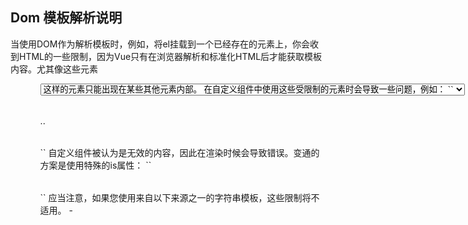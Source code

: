 ## Dom 模板解析说明
当使用DOM作为解析模板时，例如，将el挂载到一个已经存在的元素上，你会收到HTML的一些限制，因为Vue只有在浏览器解析和标准化HTML后才能获取模板内容。尤其像这些元素<ul><ol><table><select>限制了能被它包裹的元素，而一些像<option>这样的元素只能出现在某些其他元素内部。

在自定义组件中使用这些受限制的元素时会导致一些问题，例如：
``
<table>
<my-row>..</my-row>
</table>
``
自定义组件<my-row>被认为是无效的内容，因此在渲染时候会导致错误。变通的方案是使用特殊的is属性：
``
<table>
<tr is="my-row"></tr>
</table>
``
应当注意，如果您使用来自以下来源之一的字符串模板，这些限制将不适用。
  - <script type="text/x-template">
  - javascript内联模板字符串
  - .vue组件
因此有必要的话请使用字符串模板。

##data必须是函数
通过Vue构造器传入的各种选项大多数都可以用在组件里。data是一个列外，它必须是函数。实际上，如果你这么做：
``
Vue.component('my-component',{
    tamplate:'<span>{{message}}</span>',
    data:{
        message:'hello'
    }
})
``
那么Vue会停止，并在控制台发出警告，告诉你在组件中data必须是一个函数。理解这种规则的存在意义很有帮助，让我们假设用如下方式来绕开Vue的警告：
``
<div id="example-2">
    <simple-counter></simple-counter>
    <simple-counter></simple-counter>
    <simple-counter></simple-counter>
</div>
``
``
var data={counter:0}
Vue.component('simple-counter',{
    template:'<button v-on:click="counter+=1">{{counter}}</button>',
    //技术上data的确是一个函数了，因此Vue不会警告
    //但是我们返回给每个组件的实例却引用了同一个data对象
    data:function(){
        return data
    }
})
new Vue({
    el:'#example-2'
})
``
由于这三个组件共享了同一个data，因此增加一个counter会影响所有组件！这不对，我们可以通过为每个组件返回全新的data对象来解决这个问题：
``
data:function(){
    return {
        counter:0;
    }
}
``
现在每个counter都有他自己的内部状态了

##构成组件
组件意味着协同工作，通常父子组件会是这样的关系：组件A在它的模板中使用了组件B。他们之间必然需要相互通信：父组件要给子组件传递数据，子组件需要将它内部发生的事情告知给父组件。然而，在一个良好定义的接口中尽可能将父子组件解耦是很重要的。这保证了每个组件可以在相对隔离的环境中书写和理解，也大幅提高了组件的可维护性和可重用性。

在Vue.js中，父子组件的关系可以总结为props down, events up。父组件通过props向下传递数据给子组件，子组件通过events给父组件发送消息。看看它们是怎么工作的。

##使用prop传递数据
组件实例的作用域是孤立的。这意味着不能（也不应该）在子组件的模板内直接引用父组件的数据。要让子组件使用父组件的数据，我们需要通过子组件的props选项。

子组件要显式的用props选项声明他期待获得的数据：
``
Vue.component('child',{
    //声明props
    props:['message'],
    //就像data一样，prop可以用在模板内
    //同样也可以在vm实例中像“this.message”这样使用
    template:'<span>{{message}}</span>'
})
``
我们可以向它传入一个普通字符串：
``
<child message="hello!"></child>
``

## camelCase vs kebab-case
HTML特性是不区分大小写的。所以，当使用的不是字符串模板，camelCased(驼峰式)命名的prop需要转换为相应的kebab-case(短横线隔开式)命名：
``
Vue.component('child',{
    //camelCase in javascript
    props:[myMessage],
    template:'<span>{{myMessage}}</span>'
})
``
``
<!--kebab-case in HTML-->
<child my-message="hello!"></child>
``
如果你使用字符串模板，则没有这些限制

##动态prop
在模板中，要动态绑定父组件的数据到子模板的props，与绑定到任何普通的HTML特性相类似，就是用v-bind。每当父组件的数据变化时，该变化也会传到给子组件：
``
<div>
<input v-model="parentMsg">
<br>
<child v-bind:my-message="parentMsg"></child>
</div>
``
使用v-bind的缩写语法通常更简单：
``
<child :my-message="parentMsg"></child>
``

#字面量语法 vs 动态语法
初学者常犯的一个错误是使用字面量语法传递数值：
``
<!--传递了一个字符串“1”-->
<comp some-prop="1"></comp>
``
因为他是一个字面prop，它的值是字符串“1”，而不是number。如果想传递一个实际的number，需要使用v-bind，从而让他的值被当做JavaScript表达式计算：
``
<!--传递实际的number-->
<comp v-bind:some-prop="1"></comp>
``

#单向数据流
prop是单向绑定的，当如组件属性变化时，将传导给子组件，但是不会反过来，这是为了防止子组件无意修改了父组件的状态--这会让应用的数据流难以理解。

另外每次父组件更新时，子组件的所有prop都会更新为最新值。这意味着你不应该在子组件内部改变prop。如果你这么做了，Vue会在控制台发出警告。

为什么我们会有修改prop中数据的冲动呢？通常是这两种原因：
1. prop作为初始值传入后，子组件想把他们当做局部数据来使用
2. prop作为初始值传入，由子组件处理成其他数据输出。
对这两种原因，正确的应对方式是：
1. 定义一个局部变量，并用prop的值初始化它。
``
props:['initialCounter'],
data:function(){
    return {counter:this.initialCounter}
}
``
2. 定义一个计算属性，处理prop的值并返回
``
props:['size'],
computed:{
    normalizedSize:function(){
        return this.size.trim().toLowerCase()
    }
}
``
注意：在JavaScript中对象和数组是引用类型，指向同一个内存空间，如果prop是一个对象或数组，在子组件内部改变它会影响父组件的状态。

#Prop验证
我们可以为组件的props制定验证规格。如果传入的数据不符合规格，Vue会发出警告。当组件给其他人使用时，这很有用。

要指定验证规格，需要用对象的形式，而不能用字符串数组：
``
Vue.component('example',{
    props:{
        //基础类型检测(null意思是任何类型都可以)
        propA:Number,
        //多种类型
        propB:[String,Number],
        //必传且是字符串
        propC:{
            type:String,
            required:true
        }
        //数字且有默认值
        propD:{
            type:Number,
            default:100
        },
        //数组/对象的默认值应当由一个工厂函数返回
        propE:{
            type:Object,
            default:function(){
                return {message:'hello'}
            }
        },
        //自定义验证函数
        propF:{
            validator:function(value){
                return value>10
            }
        }
    }
})
``
type可以是下面原声构造器：
 - String
 - Number
 - Boolean
 - Function
 - Object
 - Array
type也可以是一个自定义的构造器函数，使用instanceof检测。

当prop验证失败，Vue会在抛出警告（如果使用的是开发版本）。

#自定义事件

我们知道父组件是使用props传递数据给子组件，但如果子组件要把数据传递回去，应该使用自定义事件！

#使用v-on绑定自定义事件
每个Vue实例都实现了事件接口，即：
 - 使用$on(eventName)监听事件
 - 使用$emit(eventName)触发事件
Vue的事件系统分离自浏览器的EventTarget API,尽管运行类似，但是$on和$emiy不是addEventListener和dispatchEvent的别名。

另外，父组件可以在使用子组件的地方直接用v-on来监听子组件触发的事件。

不能用$on侦听子组件抛出的事件，必须在模板里直接用v-on绑定，就像下面的例子：

``
<div id="counter-event-example">
<p>{{total}}</p>
<button-counter v-on:increment="incrementTotal"></button-counter>
<button-counter v-on:increment="incrementTotal"></button-counter>
</div>
``
``
Vue.component('button-counter',{
    template:'<button v-on:click="increment">{{counter}}</button>',
    data:function(){
        return {
            counter:0
        }
    },
    methods:{
        increment:function(){
            this.counter+=1
            this.$emit('increment')
        }
    }
})

new Vue({
    el:'#counter-event-example',
    data:{
        total:0
    },
    methods:{
        incrementTotal:function(){
            this.total+=1
        }
    }
})
``
在本例中，子组件已经和它的外部外圈解耦了。他所作的只是报告自己的内部事件，至于父组件是否关心则与它无关。

给组件绑定原生事件：

有时候，你想在某个组件的根元素上监听一个原生事件。可以使用.native修饰v-on。例如：
``
<my-component v-on:click.native="doTheThing"></my-component>
``

#.sync修饰符
某些情况下，我们可能会需要对一个prop进行双向绑定。

.sync的适用之处，在开发可复用的组件库时，让子组件改变父组件状态的代码更容易被区分。

它作为一个语法糖存在，会被扩展为一个自动更新父组件属性的v-on侦听器。
``
<comp :foo.sync="bar"></comp>
``
会被扩展为
``
<comp :foo="bar" @update:foo="val=>bar=val"></comp>
``
当子组件需要更新foo的值得时候，需要显式的触发一个更新事件：
``
this.$emit('update:foo',newValue)
``
#使用自定义事件的
自定义事件可以用来创建自定义的表单输入组件，使用v-model来进行数据双向绑定。
``
<input v-model="something">
``
这不过是以下示例的语法糖：
``
<input v-bind:value="something" v-on:input="something =$event.target.value">
``
所以在组件中使用时相当于下面的简写：
``
<custom-input v-bind:value="something" v-on:input="something = arguments[0]"></custom-input>
``
所以要让组件的v-model生效，他必须：
 - 接受一个新的value属性
 - 在有新的value时除法input事件
我们来看一个非常简单的货币输入的自定义控件：
``
<current-input v-model="price"></currency-input>
``
``
Vue.component('currency-input',{
    template:'\
    <span>\
    $\<input\
    ref="input"\
    v-bind:value="value"\
    v-on:input="updateValue($event.target.value)"\
    >\
    </span>\
    ',
    props:['value'],
    methods:{
        //不是直接更新值，而是使用此方法来对输入值进行格式化个位数限制
        updateValue:function(value){
            var formattedValue=value
            //删除两侧空格符
            .trim()
            //保留两位小数
            .slice(0,value.indexOf('.')+3)
            //如果值不统一，手动覆盖保持一致
            if(formattedValue!==value){
                this.$refs.input.value=formattedValue
            }
            //通过input事件发出数值
            this.$emit('input',Number(formattedValue))
        }
    }
})
``

# 非父子组件通信

有时候两个组件也需要通信（非父子关系）。在简单场景下，可以使用一个空的Vue作为中央事件总线。

# 使用slot分发内容
使用组件时，我们常常要这样组合他们

``
<app>
    <app-header></app-header>
    <app-footer><app-footer>
</app>
``
<app>组件不知道他的挂载点会有什么内容，挂载点的内容是由app的父组件决定的
<app>组件很可能有它自己的模板

为了让组件可以组合，我们需要一种方式来混合父组件的内容与子组件自己的模板。这个过程被称为内容分发，Vue.js实现了一个内容芬达API，参照了当前的Web组件规范草案，使用特殊的slot元素作为原始内容的传播。

# 编译作用域

在深入内容分发API之前，我们首先明确内容在哪个作用域编译。假定模板为：
<child-component>
{{message}}
</child-component>

message应该绑定到父组件的数据，还是绑定到子组件的数据？答案是父组件。组件作用域简单的说是：
父组件的模板的内容在父组件的作用域内编译，子组件模板的内容在子组件作用域内编译。
一个常见错误是试图在父组件模板内讲一个指令绑定到子组件的属性/方法：
<!-- 无效 -->
<child-component v-show="someChildProperty"></child-component>


